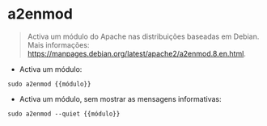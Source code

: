 # a2enmod

> Activa um módulo do Apache nas distribuições baseadas em Debian.
> Mais informações: <https://manpages.debian.org/latest/apache2/a2enmod.8.en.html>.

- Activa um módulo:

`sudo a2enmod {{módulo}}`

- Activa um módulo, sem mostrar as mensagens informativas:

`sudo a2enmod --quiet {{módulo}}`
